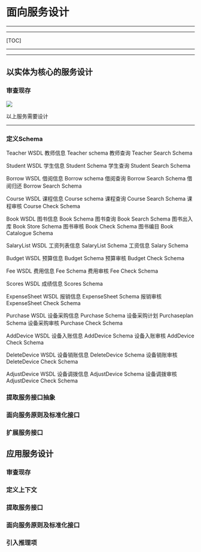 # 面向服务设计

---

---

[TOC]

---

---

## 以实体为核心的服务设计

### 审查现存

![](https://github.com/zjwnju/Service-3/blob/master/1-1.png?raw=true)

以上服务需要设计

---

### 定义Schema

Teacher WSDL
教师信息 Teacher schema
教师查询 Teacher Search Schema


Student WSDL
学生信息 Student Schema
学生查询 Student Search Schema


Borrow WSDL
借阅信息 Borrow  schema
借阅查询 Borrow  Search Schema
借阅归还 Borrow  Search Schema


Course WSDL
课程信息 Course schema
课程查询 Course Search Schema
课程审核 Course Check Schema


Book WSDL
图书信息 Book Schema
图书查询 Book Search Schema
图书出入库 Book Store Schema
图书审核 Book Check Schema
图书编目 Book Catalogue Schema


SalaryList WSDL
工资列表信息 SalaryList Schema
工资信息 Salary Schema


Budget WSDL
预算信息 Budget Schema
预算审核 Budget Check Schema


Fee WSDL
费用信息 Fee Schema
费用审核 Fee Check Schema


Scores WSDL
成绩信息 Scores Schema


ExpenseSheet WSDL
报销信息 ExpenseSheet Schema
报销审核 ExpenseSheet Check Schema


Purchase WSDL
设备采购信息 Purchase Schema
设备采购计划 Purchaseplan Schema
设备采购审核 Purchase Check Schema


AddDevice WSDL
设备入账信息 AddDevice Schema
设备入账审核 AddDevice Check Schema


DeleteDevice WSDL
设备销账信息 DeleteDevice Schema
设备销账审核 DeleteDevice Check Schema


AdjustDevice WSDL
设备调拨信息 AdjustDevice Schema
设备调拨审核 AdjustDevice Check Schema



### 提取服务接口抽象



### 面向服务原则及标准化接口

### 扩展服务接口

## 应用服务设计

### 审查现存

### 定义上下文

### 提取服务接口

### 面向服务原则及标准化接口

### 引入推理项

